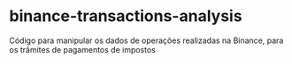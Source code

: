 # binance-transactions-analysis
Código para manipular os dados de operações realizadas na Binance, para os trâmites de pagamentos de impostos
